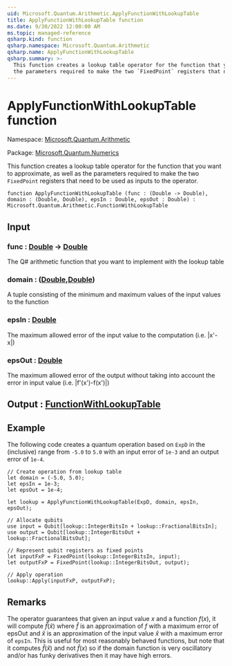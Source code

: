 ```yaml
---
uid: Microsoft.Quantum.Arithmetic.ApplyFunctionWithLookupTable
title: ApplyFunctionWithLookupTable function
ms.date: 9/30/2022 12:00:00 AM
ms.topic: managed-reference
qsharp.kind: function
qsharp.namespace: Microsoft.Quantum.Arithmetic
qsharp.name: ApplyFunctionWithLookupTable
qsharp.summary: >-
  This function creates a lookup table operator for the function that you want to approximate, as well as
  the parameters required to make the two `FixedPoint` registers that need to be used as inputs to the operator.
---
```


# ApplyFunctionWithLookupTable function

Namespace: [Microsoft.Quantum.Arithmetic](xref:Microsoft.Quantum.Arithmetic)

Package: [Microsoft.Quantum.Numerics](https://nuget.org/packages/Microsoft.Quantum.Numerics)


This function creates a lookup table operator for the function that you want to approximate, as well asthe parameters required to make the two `FixedPoint` registers that need to be used as inputs to the operator.

```qsharp
function ApplyFunctionWithLookupTable (func : (Double -> Double), domain : (Double, Double), epsIn : Double, epsOut : Double) : Microsoft.Quantum.Arithmetic.FunctionWithLookupTable
```


## Input

### func : [Double](xref:microsoft.quantum.qsharp.valueliterals#double-literals) -> [Double](xref:microsoft.quantum.qsharp.valueliterals#double-literals)

The Q# arithmetic function that you want to implement with the lookup table


### domain : ([Double](xref:microsoft.quantum.qsharp.valueliterals#double-literals),[Double](xref:microsoft.quantum.qsharp.valueliterals#double-literals))

A tuple consisting of the minimum and maximum values of the input values to the function


### epsIn : [Double](xref:microsoft.quantum.qsharp.valueliterals#double-literals)

The maximum allowed error of the input value to the computation (i.e. |x'-x|)


### epsOut : [Double](xref:microsoft.quantum.qsharp.valueliterals#double-literals)

The maximum allowed error of the output without taking into account the error in input value (i.e. |f'(x')-f(x')|)



## Output : [FunctionWithLookupTable](xref:Microsoft.Quantum.Arithmetic.FunctionWithLookupTable)



## Example

The following code creates a quantum operation based on `ExpD` in the (inclusive) range from `-5.0` to `5.0` with an input error of `1e-3` and an output error of `1e-4`.```qsharp// Create operation from lookup tablelet domain = (-5.0, 5.0);let epsIn = 1e-3;let epsOut = 1e-4;let lookup = ApplyFunctionWithLookupTable(ExpD, domain, epsIn, epsOut);// Allocate qubitsuse input = Qubit[lookup::IntegerBitsIn + lookup::FractionalBitsIn];use output = Qubit[lookup::IntegerBitsOut + lookup::FractionalBitsOut];// Represent qubit registers as fixed pointslet inputFxP = FixedPoint(lookup::IntegerBitsIn, input);let outputFxP = FixedPoint(lookup::IntegerBitsOut, output);// Apply operationlookup::Apply(inputFxP, outputFxP);```

## Remarks

The operator guarantees that given an input value $x$ and a function $f(x)$,it will compute $\hat{f}(\hat{x})$ where $\hat{f}$ is an approximation of $f$ with a maximum error of epsOut and $\hat{x}$ is anapproximation of the input value $\hat{x}$ with a maximum error of `epsIn`. This is useful for most reasonably behavedfunctions, but note that it computes $\hat{f}(\hat{x})$ and not $\hat{f}(x)$ so if the domain function is very oscillatory and/orhas funky derivatives then it may have high errors.